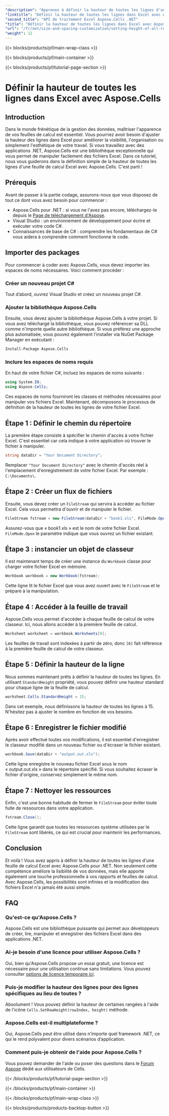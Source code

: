 ```yaml
---
"description": "Apprenez à définir la hauteur de toutes les lignes d'une feuille de calcul Excel à l'aide d'Aspose.Cells pour .NET avec ce didacticiel complet étape par étape."
"linktitle": "Définir la hauteur de toutes les lignes dans Excel avec Aspose.Cells"
"second_title": "API de traitement Excel Aspose.Cells .NET"
"title": "Définir la hauteur de toutes les lignes dans Excel avec Aspose.Cells"
"url": "/fr/net/size-and-spacing-customization/setting-height-of-all-rows/"
"weight": 12
---
```


{{< blocks/products/pf/main-wrap-class >}}

{{< blocks/products/pf/main-container >}}

{{< blocks/products/pf/tutorial-page-section >}}

# Définir la hauteur de toutes les lignes dans Excel avec Aspose.Cells

## Introduction
Dans le monde frénétique de la gestion des données, maîtriser l'apparence de vos feuilles de calcul est essentiel. Vous pourriez avoir besoin d'ajuster la hauteur des lignes dans Excel pour améliorer la visibilité, l'organisation ou simplement l'esthétique de votre travail. Si vous travaillez avec des applications .NET, Aspose.Cells est une bibliothèque exceptionnelle qui vous permet de manipuler facilement des fichiers Excel. Dans ce tutoriel, nous vous guiderons dans la définition simple de la hauteur de toutes les lignes d'une feuille de calcul Excel avec Aspose.Cells. C'est parti !
## Prérequis
Avant de passer à la partie codage, assurons-nous que vous disposez de tout ce dont vous avez besoin pour commencer :
- Aspose.Cells pour .NET : si vous ne l'avez pas encore, téléchargez-le depuis le [Page de téléchargement d'Aspose](https://releases.aspose.com/cells/net/).
- Visual Studio : un environnement de développement pour écrire et exécuter votre code C#.
- Connaissances de base de C# : comprendre les fondamentaux de C# vous aidera à comprendre comment fonctionne le code.
## Importer des packages
Pour commencer à coder avec Aspose.Cells, vous devez importer les espaces de noms nécessaires. Voici comment procéder :
### Créer un nouveau projet C#
Tout d’abord, ouvrez Visual Studio et créez un nouveau projet C#.
### Ajouter la bibliothèque Aspose.Cells
Ensuite, vous devez ajouter la bibliothèque Aspose.Cells à votre projet. Si vous avez téléchargé la bibliothèque, vous pouvez référencer sa DLL comme n'importe quelle autre bibliothèque.
Si vous préférez une approche plus automatisée, vous pouvez également l'installer via NuGet Package Manager en exécutant :
```bash
Install-Package Aspose.Cells
```
### Inclure les espaces de noms requis
En haut de votre fichier C#, incluez les espaces de noms suivants :
```csharp
using System.IO;
using Aspose.Cells;
```
Ces espaces de noms fourniront les classes et méthodes nécessaires pour manipuler vos fichiers Excel.
Maintenant, décomposons le processus de définition de la hauteur de toutes les lignes de votre fichier Excel.
## Étape 1 : Définir le chemin du répertoire
La première étape consiste à spécifier le chemin d'accès à votre fichier Excel. C'est essentiel car cela indique à votre application où trouver le fichier à manipuler.
```csharp
string dataDir = "Your Document Directory";
```
Remplacer `"Your Document Directory"` avec le chemin d'accès réel à l'emplacement d'enregistrement de votre fichier Excel. Par exemple : `C:\Documents\`.
## Étape 2 : Créer un flux de fichiers
Ensuite, vous devez créer un `FileStream` qui servira à accéder au fichier Excel. Cela vous permettra d'ouvrir et de manipuler le fichier.
```csharp
FileStream fstream = new FileStream(dataDir + "book1.xls", FileMode.Open);
```
Assurez-vous que « book1.xls » est le nom de votre fichier Excel. `FileMode.Open` le paramètre indique que vous ouvrez un fichier existant.
## Étape 3 : instancier un objet de classeur
Il est maintenant temps de créer une instance du `Workbook` classe pour charger votre fichier Excel en mémoire.
```csharp
Workbook workbook = new Workbook(fstream);
```
Cette ligne lit le fichier Excel que vous avez ouvert avec le `FileStream` et le prépare à la manipulation.
## Étape 4 : Accéder à la feuille de travail
Aspose.Cells vous permet d'accéder à chaque feuille de calcul de votre classeur. Ici, nous allons accéder à la première feuille de calcul.
```csharp
Worksheet worksheet = workbook.Worksheets[0];
```
Les feuilles de travail sont indexées à partir de zéro, donc `[0]` fait référence à la première feuille de calcul de votre classeur.
## Étape 5 : Définir la hauteur de la ligne
Nous sommes maintenant prêts à définir la hauteur de toutes les lignes. En utilisant `StandardHeight` propriété, vous pouvez définir une hauteur standard pour chaque ligne de la feuille de calcul.
```csharp
worksheet.Cells.StandardHeight = 15;
```
Dans cet exemple, nous définissons la hauteur de toutes les lignes à 15. N'hésitez pas à ajuster le nombre en fonction de vos besoins.
## Étape 6 : Enregistrer le fichier modifié
Après avoir effectué toutes vos modifications, il est essentiel d'enregistrer le classeur modifié dans un nouveau fichier ou d'écraser le fichier existant.
```csharp
workbook.Save(dataDir + "output.out.xls");
```
Cette ligne enregistre le nouveau fichier Excel sous le nom « output.out.xls » dans le répertoire spécifié. Si vous souhaitez écraser le fichier d'origine, conservez simplement le même nom.
## Étape 7 : Nettoyer les ressources
Enfin, c'est une bonne habitude de fermer le `FileStream` pour éviter toute fuite de ressources dans votre application.
```csharp
fstream.Close();
```
Cette ligne garantit que toutes les ressources système utilisées par le `FileStream` sont libérés, ce qui est crucial pour maintenir les performances.
## Conclusion
Et voilà ! Vous avez appris à définir la hauteur de toutes les lignes d'une feuille de calcul Excel avec Aspose.Cells pour .NET. Non seulement cette compétence améliore la lisibilité de vos données, mais elle apporte également une touche professionnelle à vos rapports et feuilles de calcul. Avec Aspose.Cells, les possibilités sont infinies et la modification des fichiers Excel n'a jamais été aussi simple.
## FAQ
### Qu'est-ce qu'Aspose.Cells ?
Aspose.Cells est une bibliothèque puissante qui permet aux développeurs de créer, lire, manipuler et enregistrer des fichiers Excel dans des applications .NET.
### Ai-je besoin d'une licence pour utiliser Aspose.Cells ?
Oui, bien qu'Aspose.Cells propose un essai gratuit, une licence est nécessaire pour une utilisation continue sans limitations. Vous pouvez consulter [options de licence temporaire ici](https://purchase.aspose.com/temporary-license/).
### Puis-je modifier la hauteur des lignes pour des lignes spécifiques au lieu de toutes ?
Absolument ! Vous pouvez définir la hauteur de certaines rangées à l'aide de l'icône `Cells.SetRowHeight(rowIndex, height)` méthode.
### Aspose.Cells est-il multiplateforme ?
Oui, Aspose.Cells peut être utilisé dans n’importe quel framework .NET, ce qui le rend polyvalent pour divers scénarios d’application.
### Comment puis-je obtenir de l'aide pour Aspose.Cells ?
Vous pouvez demander de l'aide ou poser des questions dans le [Forum Aspose](https://forum.aspose.com/c/cells/9) dédié aux utilisateurs de Cells.

{{< /blocks/products/pf/tutorial-page-section >}}

{{< /blocks/products/pf/main-container >}}

{{< /blocks/products/pf/main-wrap-class >}}

{{< blocks/products/products-backtop-button >}}